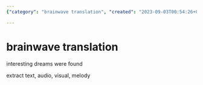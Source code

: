 ```yaml
---
{"category": "brainwave translation", "created": "2023-09-03T00:54:26+08:00", "date": "2023-09-03 00:54:26", "description": "This article discusses the process of brainwave translation, which aims to convert information from dreams into various forms such as text, audio, visuals, and melodies. The technique potentially offers a way to access valuable insights and experiences from the subconscious mind.", "modified": "2023-09-03T00:54:26+08:00", "tags": ["brainwave translation", "dream extraction", "text", "audio", "visuals", "melodies"], "title": "Unlocking the Secrets of Dreams: Brainwave Translation Explained"}

---
```


# brainwave translation

interesting dreams were found

extract text,  audio, visual, melody
